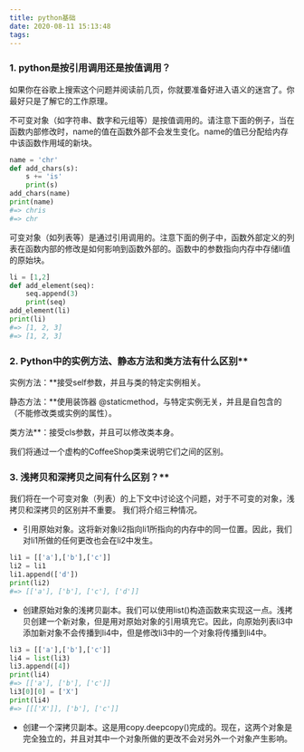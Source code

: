 ```yaml
---
title: python基础
date: 2020-08-11 15:13:48
tags:
---
```

### 1. python是按引用调用还是按值调用？

如果你在谷歌上搜索这个问题并阅读前几页，你就要准备好进入语义的迷宫了。你最好只是了解它的工作原理。

不可变对象（如字符串、数字和元组等）是按值调用的。请注意下面的例子，当在函数内部修改时，name的值在函数外部不会发生变化。name的值已分配给内存中该函数作用域的新块。


```python
name = 'chr'
def add_chars(s):   
    s += 'is'   
    print(s)
add_chars(name)    
print(name)
#=> chris
#=> chr
```

可变对象（如列表等）是通过引用调用的。注意下面的例子中，函数外部定义的列表在函数内部的修改是如何影响到函数外部的。函数中的参数指向内存中存储li值的原始块。

```python
li = [1,2]
def add_element(seq):   
    seq.append(3)   
    print(seq)
add_element(li)    
print(li)
#=> [1, 2, 3]
#=> [1, 2, 3]
```



### 2. Python中的实例方法、静态方法和类方法有什么区别**

   实例方法：**接受self参数，并且与类的特定实例相关。

   静态方法：**使用装饰器 @staticmethod，与特定实例无关，并且是自包含的（不能修改类或实例的属性）。

   类方法**：接受cls参数，并且可以修改类本身。

   我们将通过一个虚构的CoffeeShop类来说明它们之间的区别。

### 3. 浅拷贝和深拷贝之间有什么区别？**

我们将在一个可变对象（列表）的上下文中讨论这个问题，对于不可变的对象，浅拷贝和深拷贝的区别并不重要。
我们将介绍三种情况。
* 引用原始对象。这将新对象li2指向li1所指向的内存中的同一位置。因此，我们对li1所做的任何更改也会在li2中发生。

```python
li1 = [['a'],['b'],['c']]
li2 = li1
li1.append(['d'])
print(li2)
#=> [['a'], ['b'], ['c'], ['d']]
```

* 创建原始对象的浅拷贝副本。我们可以使用list()构造函数来实现这一点。浅拷贝创建一个新对象，但是用对原始对象的引用填充它。因此，向原始列表li3中添加新对象不会传播到li4中，但是修改li3中的一个对象将传播到li4中。
```python
li3 = [['a'],['b'],['c']]
li4 = list(li3)
li3.append([4])
print(li4)
#=> [['a'], ['b'], ['c']]
li3[0][0] = ['X']
print(li4)
#=> [[['X']], ['b'], ['c']]
```

* 创建一个深拷贝副本。这是用copy.deepcopy()完成的。现在，这两个对象是完全独立的，并且对其中一个对象所做的更改不会对另外一个对象产生影响。







